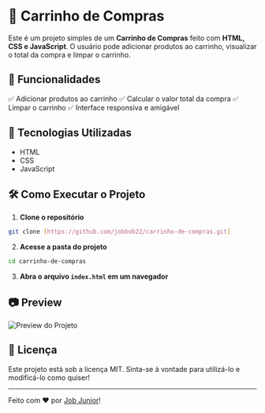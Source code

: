 # 🛒 Carrinho de Compras

Este é um projeto simples de um **Carrinho de Compras** feito com **HTML, CSS e JavaScript**. O usuário pode adicionar produtos ao carrinho, visualizar o total da compra e limpar o carrinho.

## 📌 Funcionalidades

✅ Adicionar produtos ao carrinho 
✅ Calcular o valor total da compra 
✅ Limpar o carrinho 
✅ Interface responsiva e amigável

## 🚀 Tecnologias Utilizadas

- HTML
- CSS
- JavaScript

## 🛠️ Como Executar o Projeto

1. **Clone o repositório**
```sh
git clone [https://github.com/jobbob22/carrinho-de-compras.git]
```
2. **Acesse a pasta do projeto**
```sh
cd carrinho-de-compras
```
3. **Abra o arquivo `index.html` em um navegador**

## 📷 Preview

![Preview do Projeto](https://via.placeholder.com/800x400.png?text=Imagem+do+Projeto)

## 📜 Licença

Este projeto está sob a licença MIT. Sinta-se à vontade para utilizá-lo e modificá-lo como quiser!

---

Feito com ❤️ por [Job Junior](https://github.com/jobbob22)!
